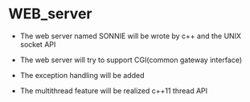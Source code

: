 # WEB_server

* The web server named SONNIE will be wrote by c++ and the UNIX socket API

* The web server will try to support CGI(common gateway interface)

* The exception handling will be added

* The multithread feature will be realized c++11 thread API
